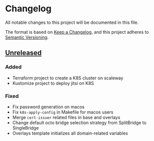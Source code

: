 # Changelog

All notable changes to this project will be documented in this file.

The format is based on [Keep a Changelog](https://keepachangelog.com/en/1.0.0/),
and this project adheres to [Semantic
Versioning](https://semver.org/spec/v2.0.0.html).

## [Unreleased]

### Added

- Terraform project to create a K8S cluster on scaleway
- Kustomize project to deploy jitsi on K8S

### Fixed

- Fix password generation on macos
- Fix `k8s-apply-config` in Makefile for macos users
- Merge `cert-issuer` related files in base and overlays
- Change default octo bridge selection strategy from SplitBridge to SingleBridge
- Overlays template initializes all domain-related variables

[Unreleased]: https://github.com/openfun/jitsi-k8s
